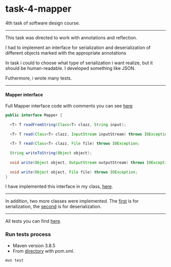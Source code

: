 # task-4-mapper
4th task of software design course.
_____
This task was directed to work with annotations and reflection.<p>
I had to implement an interface for serialization and deserialization of different objects marked with the appropriate annotations<p>
In task i could to choose what type of serialization i want realize, but it should be human-readable. I developed something like JSON.<p>
Futhermore, i wrote many tests.
_____
#### Mapper interface 
Full Mapper interface code with comments you can see [here](https://github.com/Lulu-fw01/task-4-mapper/blob/main/mapper/src/main/java/luka/mapper/LuluMapper.java)
  ```java
public interface Mapper {
   
    <T> T readFromString(Class<T> clazz, String input);
    
    <T> T read(Class<T> clazz, InputStream inputStream) throws IOException;
    
    <T> T read(Class<T> clazz, File file) throws IOException;
    
    String writeToString(Object object);
   
    void write(Object object, OutputStream outputStream) throws IOException;
    
    void write(Object object, File file) throws IOException;
}
```
I have implemented this interface in my class, [here](https://github.com/Lulu-fw01/task-4-mapper/blob/main/mapper/src/main/java/luka/mapper/LuluMapper.java). 
_____
In addition, two more classes were implemented. The [first](https://github.com/Lulu-fw01/task-4-mapper/blob/main/mapper/src/main/java/luka/mapper/converter/Converter.java) is for serialization, the [second](https://github.com/Lulu-fw01/task-4-mapper/blob/main/mapper/src/main/java/luka/mapper/deconverter/Deconverter.java) is for deserialization.
_____
All tests you can find [here](https://github.com/Lulu-fw01/task-4-mapper/tree/main/mapper/src/test/java/luka/mapper).
### Run tests process
- Maven version 3.8.5
- From [directory](https://github.com/Lulu-fw01/task-4-mapper/tree/main/mapper) with pom.xml.
```bash
mvn test
```

      
   

      
